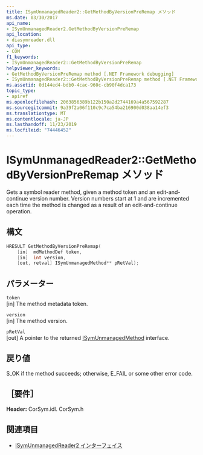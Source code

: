 ```yaml
---
title: ISymUnmanagedReader2::GetMethodByVersionPreRemap メソッド
ms.date: 03/30/2017
api_name:
- ISymUnmanagedReader2.GetMethodByVersionPreRemap
api_location:
- diasymreader.dll
api_type:
- COM
f1_keywords:
- ISymUnmanagedReader2::GetMethodByVersionPreRemap
helpviewer_keywords:
- GetMethodByVersionPreRemap method [.NET Framework debugging]
- ISymUnmanagedReader2::GetMethodByVersionPreRemap method [.NET Framework debugging]
ms.assetid: 0d144ed4-bdb0-4cac-960c-cb90f4dca173
topic_type:
- apiref
ms.openlocfilehash: 2063856389b122b150a2d2744169a4a567592287
ms.sourcegitcommit: 9a39f2a06f110c9c7ca54ba216900d038aa14ef3
ms.translationtype: MT
ms.contentlocale: ja-JP
ms.lasthandoff: 11/23/2019
ms.locfileid: "74446452"
---
```

# <a name="isymunmanagedreader2getmethodbyversionpreremap-method"></a>ISymUnmanagedReader2::GetMethodByVersionPreRemap メソッド
Gets a symbol reader method, given a method token and an edit-and-continue version number. Version numbers start at 1 and are incremented each time the method is changed as a result of an edit-and-continue operation.  
  
## <a name="syntax"></a>構文  
  
```cpp  
HRESULT GetMethodByVersionPreRemap(  
    [in]  mdMethodDef token,  
    [in]  int version,  
    [out, retval] ISymUnmanagedMethod** pRetVal);  
```  
  
## <a name="parameters"></a>パラメーター  
 `token`  
 [in] The method metadata token.  
  
 `version`  
 [in] The method version.  
  
 `pRetVal`  
 [out] A pointer to the returned [ISymUnmanagedMethod](../../../../docs/framework/unmanaged-api/diagnostics/isymunmanagedmethod-interface.md) interface.  
  
## <a name="return-value"></a>戻り値  
 S_OK if the method succeeds; otherwise, E_FAIL or some other error code.  
  
## <a name="requirements"></a>［要件］  
 **Header:** CorSym.idl. CorSym.h  
  
## <a name="see-also"></a>関連項目

- [ISymUnmanagedReader2 インターフェイス](../../../../docs/framework/unmanaged-api/diagnostics/isymunmanagedreader2-interface.md)
